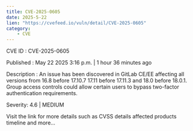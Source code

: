 ```yaml
---
title: CVE-2025-0605
date: 2025-5-22
lien: "https://cvefeed.io/vuln/detail/CVE-2025-0605"
category:
    - CVE
---
```


CVE ID : CVE-2025-0605

Published :  May 22
2025
3:16 p.m. | 1 hour
36 minutes ago

Description : An issue has been discovered in GitLab CE/EE affecting all versions from 16.8 before 17.10.7
17.11 before 17.11.3
and 18.0 before 18.0.1. Group access controls could allow certain users to bypass two-factor authentication requirements.

Severity: 4.6 | MEDIUM

Visit the link for more details
such as CVSS details
affected products
timeline
and more...
